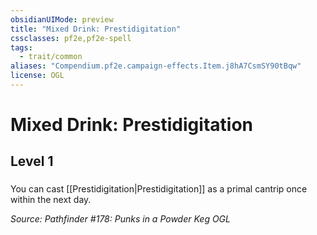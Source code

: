 ```yaml
---
obsidianUIMode: preview
title: "Mixed Drink: Prestidigitation"
cssclasses: pf2e,pf2e-spell
tags:
  - trait/common
aliases: "Compendium.pf2e.campaign-effects.Item.j8hA7CsmSY90tBqw"
license: OGL
---
```

# Mixed Drink: Prestidigitation
## Level 1
### 






You can cast [[Prestidigitation|Prestidigitation]] as a primal cantrip once within the next day.

*Source: Pathfinder #178: Punks in a Powder Keg*
*OGL*